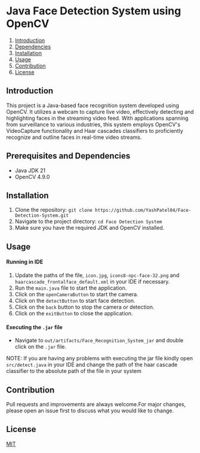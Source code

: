 # Java Face Detection System using OpenCV

1.  [Introduction](##Introduction)
2.  [Dependencies](##PrerequisitesandDependencies)
3.  [Installation](##Installation)
4.  [Usage](##Usage)
5.  [Contribution](##Contribution)
6.  [License](##License)

## Introduction
This project is a Java-based face recognition system developed using OpenCV. It utilizes a webcam to capture live video, effectively detecting and highlighting faces in the streaming video feed. With applications spanning from surveillance to various industries, this system employs OpenCV's VideoCapture functionality and Haar cascades classifiers to proficiently recognize and outline faces in real-time video streams. 

## Prerequisites and Dependencies
- Java JDK 21
- OpenCV 4.9.0

## Installation
1. Clone the repository: `git clone https://github.com/YashPatel04/Face-Detection-System.git`
2. Navigate to the project directory: `cd Face Detection System`
3. Make sure you have the required JDK and OpenCV installed.

## Usage
#### Running in IDE 
1. Update the paths of the file, `icon.jpg`, `icons8-npc-face-32.png` and `haarcascade_frontalface_default.xml` in your IDE if necessary.
2. Run the `main.java` file to start the application.
3. Click on the `openCameraButton` to start the camera.
4. Click on the `detectButton` to start face detection.
5. Click on the `back` button to stop the camera or detection.
6. Click on the `exitButton` to close the application.

#### Executing the `.jar` file
- Navigate to `out/artifacts/Face_Recognition_System_jar` and double click on the `.jar` file.
  
NOTE: If you are having any problems with executing the jar file kindly open `src/detect.java` in your IDE and change the path of the haar cascade classifier to the absolute path of the file in your system

## Contribution
Pull requests and improvements are always welcome.For major changes, please open an issue first to discuss what you would like to change.

## License
[MIT](https://choosealicense.com/licenses/mit/)

